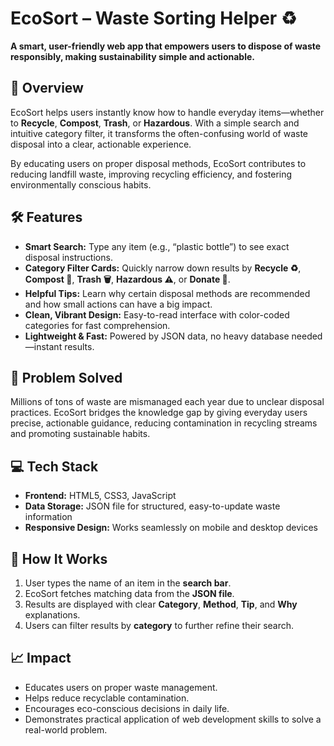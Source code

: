 # EcoSort – Waste Sorting Helper ♻️

**A smart, user-friendly web app that empowers users to dispose of waste responsibly, making sustainability simple and actionable.**

## 🌟 Overview

EcoSort helps users instantly know how to handle everyday items—whether to **Recycle**, **Compost**, **Trash**, or **Hazardous**. With a simple search and intuitive category filter, it transforms the often-confusing world of waste disposal into a clear, actionable experience.

By educating users on proper disposal methods, EcoSort contributes to reducing landfill waste, improving recycling efficiency, and fostering environmentally conscious habits.

## 🛠 Features

- **Smart Search:** Type any item (e.g., “plastic bottle”) to see exact disposal instructions.
- **Category Filter Cards:** Quickly narrow down results by **Recycle ♻️**, **Compost 🌱**, **Trash 🗑️**, **Hazardous ⚠️**, or **Donate 🎁**.
- **Helpful Tips:** Learn why certain disposal methods are recommended and how small actions can have a big impact.
- **Clean, Vibrant Design:** Easy-to-read interface with color-coded categories for fast comprehension.
- **Lightweight & Fast:** Powered by JSON data, no heavy database needed—instant results.

## 🎯 Problem Solved

Millions of tons of waste are mismanaged each year due to unclear disposal practices. EcoSort bridges the knowledge gap by giving everyday users precise, actionable guidance, reducing contamination in recycling streams and promoting sustainable habits.

## 💻 Tech Stack

- **Frontend:** HTML5, CSS3, JavaScript  
- **Data Storage:** JSON file for structured, easy-to-update waste information  
- **Responsive Design:** Works seamlessly on mobile and desktop devices

## 🚀 How It Works

1. User types the name of an item in the **search bar**.  
2. EcoSort fetches matching data from the **JSON file**.  
3. Results are displayed with clear **Category**, **Method**, **Tip**, and **Why** explanations.  
4. Users can filter results by **category** to further refine their search.

## 📈 Impact

- Educates users on proper waste management.  
- Helps reduce recyclable contamination.  
- Encourages eco-conscious decisions in daily life.  
- Demonstrates practical application of web development skills to solve a real-world problem.
